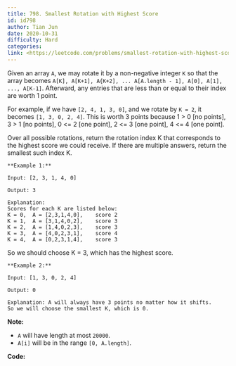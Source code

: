 ```yaml
---
title: 798. Smallest Rotation with Highest Score
id: id798
author: Tian Jun
date: 2020-10-31
difficulty: Hard
categories: 
link: <https://leetcode.com/problems/smallest-rotation-with-highest-score/description/>
---
```


 Given an array `A`, we may rotate it by a non-negative integer `K` so that
the array becomes `A[K], A[K+1], A{K+2], ... A[A.length - 1], A[0], A[1], ...,
A[K-1]`.  Afterward, any entries that are less than or equal to their index
are worth 1 point.

For example, if we have `[2, 4, 1, 3, 0]`, and we rotate by `K = 2`, it
becomes `[1, 3, 0, 2, 4]`.  This is worth 3 points because 1 > 0 [no points],
3 > 1 [no points], 0 <= 2 [one point], 2 <= 3 [one point], 4 <= 4 [one point].

Over all possible rotations, return the rotation index K that corresponds to
the highest score we could receive.  If there are multiple answers, return the
smallest such index K.
            **Example 1:**    
	Input: [2, 3, 1, 4, 0]    
	Output: 3    
	Explanation:     Scores for each K are listed below:     K = 0,  A = [2,3,1,4,0],    score 2    K = 1,  A = [3,1,4,0,2],    score 3    K = 2,  A = [1,4,0,2,3],    score 3    K = 3,  A = [4,0,2,3,1],    score 4    K = 4,  A = [0,2,3,1,4],    score 3    

So we should choose K = 3, which has the highest score.


            **Example 2:**    
	Input: [1, 3, 0, 2, 4]    
	Output: 0    
	Explanation: A will always have 3 points no matter how it shifts.    So we will choose the smallest K, which is 0.    

**Note:**

  * `A` will have length at most `20000`.
  * `A[i]` will be in the range `[0, A.length]`.


**Code:**
